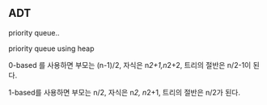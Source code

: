 ## ADT

priority queue..

priority queue using heap

0-based 를 사용하면 부모는 (n-1)/2, 자식은 n*2+1,n*2+2, 트리의 절반은 n/2-1이 된다.

1-based를 사용하면 부모는 n/2, 자식은 n*2, n*2+1, 트리의 절반은 n/2가 된다.